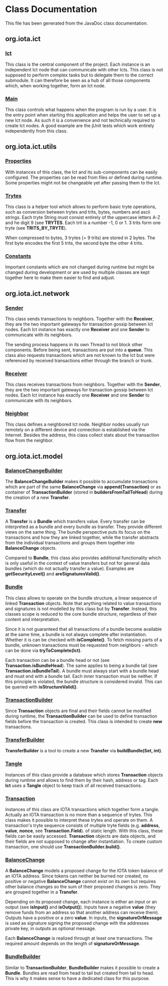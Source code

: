 # Class Documentation

This file has been generated from the JavaDoc class documentation.

## org.iota.ict

### [Ict](../src/main/java/org/iota/ict/Ict.java)
This class is the central component of the project. Each instance is an independent Ict node that can communicate with
other Icts. This class is not supposed to perform complex tasks but to delegate them to the correct submodule. It can
therefore be seen as a hub of all those components which, when working together, form an Ict node.

### [Main](../src/main/java/org/iota/ict/Main.java)
This class controls what happens when the program is run by a user. It is the entry point when starting this application
and helps the user to set up a new Ict node. As such it is a convenience and not technically required to create Ict nodes.
A good example are the jUnit tests which work entirely independently from this class.

## org.iota.ict.utils

### [Properties](../src/main/java/org/iota/ict/utils/Properties.java)
With instances of this class, the Ict and its sub-components can be easily configured. The properties can be read from
files or defined during runtime. Some properties might not be changeable yet after passing them to the Ict.

### [Trytes](../src/main/java/org/iota/ict/utils/Trytes.java)
This class is a helper tool which allows to perform basic tryte operations, such as conversion between trytes and
trits, bytes, numbers and ascii strings. Each tryte String must consist entirely of the uppercase letters A-Z and
he digit 9 (see <b>TRYTES</b>. Each trit is a number -1, 0 or 1. 3 trits form one tryte (see <b>TRITS_BY_TRYTE</b>).
<p>
When compressed to bytes, 3 trytes (= 9 trits) are stored in 2 bytes. The first byte encodes the first 5 trits, the
second byte the other 4 trits.

### [Constants](../src/main/java/org/iota/ict/utils/Constants.java)
Important constants which are not changed during runtime but might be changed during development or are used by
multiple classes are kept together here to make them easier to find and adjust.

## org.iota.ict.network

### [Sender](../src/main/java/org/iota/ict/network/Sender.java)
This class sends transactions to neighbors. Together with the <b>Receiver</b>, they are the two important gateways
for transaction gossip between Ict nodes. Each Ict instance has exactly one <b>Receiver</b> and one <b>Sender</b>
to communicate with its neighbors.
<p>
The sending process happens in its own Thread to not block other components. Before being sent, transactions are put
into a <b>queue</b>. This class also requests transactions which are not known to the Ict but were referenced by
received transactions either through the branch or trunk.

### [Receiver](../src/main/java/org/iota/ict/network/Receiver.java)
This class receives transactions from neighbors. Together with the <b>Sender</b>, they are the two important gateways
for transaction gossip between Ict nodes. Each Ict instance has exactly one <b>Receiver</b> and one <b>Sender</b>
to communicate with its neighbors.

### [Neighbor](../src/main/java/org/iota/ict/network/Neighbor.java)
This class defines a neighbored Ict node. Neighbor nodes usually run remotely on a different device and connection
is established via the Internet. Besides the address, this class collect stats about the transaction flow from the
neighbor.

## org.iota.ict.model

### [BalanceChangeBuilder](../src/main/java/org/iota/ict/model/BalanceChangeBuilder.java)
The <b>BalanceChangeBuilder</b> makes it possible to accumulate transactions which are part of the same <b>BalanceChange</b>
via <b>append(Transaction)</b> or as container of <b>TransactionBuilder</b> (stored in <b>buildersFromTailToHead</b>)
during the creation of a new <b>Transfer</b>.

### [Transfer](../src/main/java/org/iota/ict/model/Transfer.java)
A <b>Transfer</b> is a <b>Bundle</b> which transfers value. Every transfer can be interpreted as a bundle and every
bundle as transfer. They provide different views on the same thing. The bundle perspective puts its focus on the
transactions and how they are linked together, while the transfer abstracts from the individual transactions and
groups them together into <b>BalanceChange</b> objects.
<p>
Compared to <b>Bundle</b>, this class also provides additional functionality which is only useful in the context of
value transfers but not for general data bundles (which do not actually transfer a value). Examples are <b>getSecurityLevel()</b>
and <b>areSignaturesValid()</b>.

### [Bundle](../src/main/java/org/iota/ict/model/Bundle.java)
This class allows to operate on the bundle structure, a linear sequence of linked <b>Transaction</b> objects.
Note that anything related to value transactions and signatures is not modelled by this class but by <b>Transfer</b>.
Instead, this classes scope is reduced to the core bundle structure, regardless of their content and interpretation.
<p>
Since it is not guaranteed that all transactions of a bundle become available at the same time, a bundle is not always
complete after instantiation. Whether it is can be checked with <b>isComplete()</b>. To fetch missing parts of a bundle,
unknown transactions must be requested from neighbors - which can be done via <b>tryToComplete(Ict)</b>.
<p>
Each transaction can be a bundle head or not (see <b>Transaction.isBundleHead</b>). The same applies to being a bundle
tail (see <b>Transaction.isBundleTail</b>). A bundle must always start with a bundle head and must end with a bundle
tail. Each inner transaction must be neither. If this principle is violated, the bundle structure is considered invalid.
This can be queried with <b>isStructureValid()</b>.

### [TransactionBuilder](../src/main/java/org/iota/ict/model/TransactionBuilder.java)
Since <b>Transaction</b> objects are final and their fields cannot be modified during runtime, the <b>TransactionBuilder</b>
can be used to define transaction fields before the transaction is created. This class is intended to create <b>new</b> transactions.

### [TransferBuilder](../src/main/java/org/iota/ict/model/TransferBuilder.java)
<b>TransferBuilder</b> is a tool to create a new <b>Transfer</b> via <b>buildBundle(Set, int)</b>.

### [Tangle](../src/main/java/org/iota/ict/model/Tangle.java)
Instances of this class provide a database which stores <b>Transaction</b> objects during runtime and allows to find
them by their hash, address or tag. Each <b>Ict</b> uses a <b>Tangle</b> object to keep track of all received transactions.

### [Transaction](../src/main/java/org/iota/ict/model/Transaction.java)
Instances of this class are IOTA transactions which together form a tangle. Actually an IOTA transaction is no more
than a sequence of trytes. This class makes it possible to interpret these trytes and operate on them. A transaction's
tryte sequence consists of multiple tryte fields (e.g. <b>address</b>, <b>value</b>, <b>nonce</b>, see <b>Transaction.Field</b>).
of static length. With this class, these fields can be easily accessed. <b>Transaction</b> objects are data  objects,
and their fields are not supposed to change after instantiation. To create custom transaction, one should use <b>TransactionBuilder.build()</b>.

### [BalanceChange](../src/main/java/org/iota/ict/model/BalanceChange.java)
A <b>BalanceChange</b> models a proposed change for the IOTA token balance of an IOTA address. Since tokens can neither be
burned nor created, no positive or negative <b>BalanceChange</b> cannot exist on its own but requires other balance
changes so the sum of their proposed changes is zero. They are grouped together in a <b>Transfer</b>.
<p>
Depending on its proposed change, each instance is either an input or an output (see <b>isInput()</b> and <b>isOutput()</b>).
Inputs have a negative <b>value</b> (they remove funds from an address so that another address can receive them). Outputs have a positive or a zero <b>value</b>.
In inputs, the <b>signatureOrMessage</b> is used as signature signing the proposed change with the addresses private key,
in outputs as optional message.
<p>
Each <b>BalanceChange</b> is realized through at least one transactions. The required amount depends on the length
of <b>signatureOrMessage</b>.

### [BundleBuilder](../src/main/java/org/iota/ict/model/BundleBuilder.java)
Similar to <b>TransactionBuilder</b>, <b>BundleBuilder</b> makes it possible to create a <b>Bundle</b>.
Bundles are read from head to tail but created from tail to head. This is why it makes sense to have a dedicated class
for this purpose.
